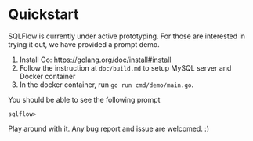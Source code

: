 # Quickstart

SQLFlow is currently under active prototyping. For those are interested in trying
it out, we have provided a prompt demo.

1. Install Go: https://golang.org/doc/install#install
1. Follow the instruction at `doc/build.md` to setup MySQL server and Docker container
1. In the docker container, run `go run cmd/demo/main.go`.

You should be able to see the following prompt

```
sqlflow> 
```

Play around with it. Any bug report and issue are welcomed. :)
